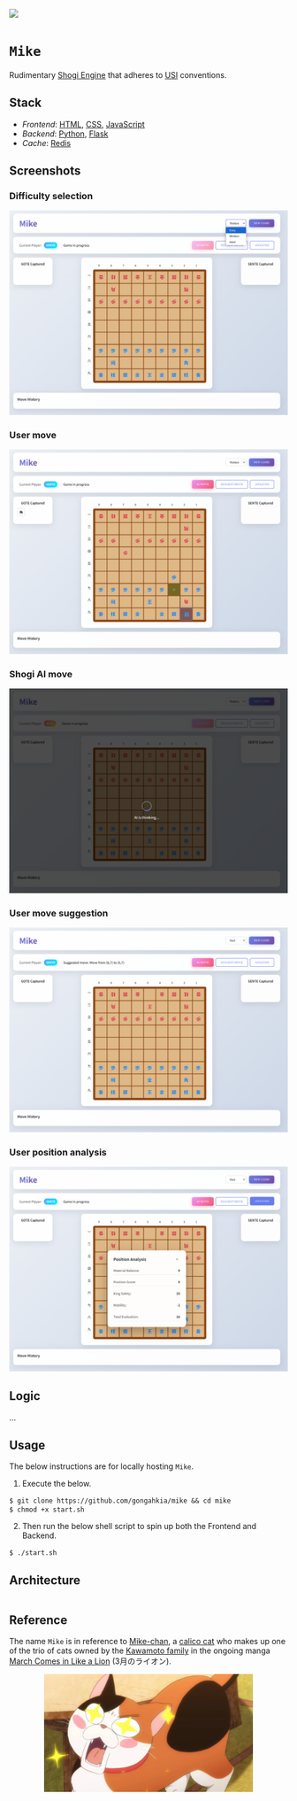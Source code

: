 [![](https://img.shields.io/badge/mike_1.0.0-passing-green)](https://github.com/gongahkia/mike/releases/tag/1.0.0) 

# `Mike`

Rudimentary [Shogi Engine](https://en.wikipedia.org/wiki/Computer_shogi) that adheres to [USI](http://hgm.nubati.net/usi.html) conventions.

## Stack

* *Frontend*: [HTML](https://developer.mozilla.org/en-US/docs/Web/HTML), [CSS](https://developer.mozilla.org/en-US/docs/Web/CSS), [JavaScript](https://developer.mozilla.org/en-US/docs/Web/JavaScript)
* *Backend*: [Python](https://www.python.org/), [Flask](https://flask.palletsprojects.com/en/stable/)
* *Cache*: [Redis](https://redis.io/)

## Screenshots

### Difficulty selection

![](./asset/reference/difficulty.png)

### User move

![](./asset/reference/user.png)

### Shogi AI move

![](./asset/reference/ai.png)

### User move suggestion 

![](./asset/reference/suggestion.png)

### User position analysis

![](./asset/reference/analysis.png)

## Logic

...

## Usage

The below instructions are for locally hosting `Mike`.

1. Execute the below.

```console
$ git clone https://github.com/gongahkia/mike && cd mike
$ chmod +x start.sh
```

2. Then run the below shell script to spin up both the Frontend and Backend.

```console
$ ./start.sh
```

## Architecture

```mermaid

```

## Reference

The name `Mike` is in reference to [Mike-chan](https://march-comes-like-lion.fandom.com/wiki/Mike-chan), a [calico cat](https://en.wikipedia.org/wiki/Calico_cat) who makes up one of the trio of cats owned by the [Kawamoto family](https://march-comes-like-lion.fandom.com/wiki/Category:Kawamoto_residence) in the ongoing manga [March Comes in Like a Lion](https://march-comes-like-lion.fandom.com/wiki/March_Comes_in_Like_a_Lion_(series)) (3月のライオン).

<div align="center">
    <img src="./asset/logo/mike.webp" width="75%">
</div>